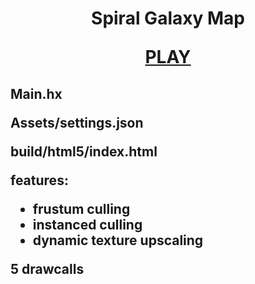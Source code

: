 
<h1 align="center">Spiral Galaxy Map

[PLAY](https://spiral1galaxy.netlify.app/)

<h2
  
Main.hx

Assets/settings.json

build/html5/index.html

features:
- frustum culling
- instanced culling
- dynamic texture upscaling
  
5 drawcalls

